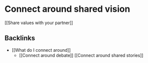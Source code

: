# Connect around shared vision
[[Share values with your partner]]

## Backlinks
* [[What do I connect around]]
	* [[Connect around debate]]
[[Connect around shared stories]]

<!-- #p1 -->

<!-- {BearID:12223BF8-53CB-44C4-8FE7-9C02A4667936-33092-00003B5E52A20BB6} -->
